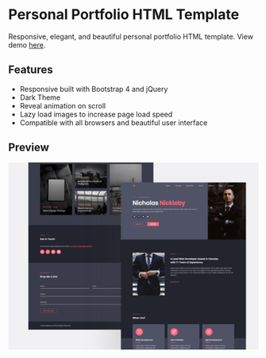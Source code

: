# Personal Portfolio HTML Template

Responsive, elegant, and beautiful personal portfolio HTML template. View demo [here](https://dcysetiawan.github.io/nic-personal-portfolio).

## Features

- Responsive built with Bootstrap 4 and jQuery
- Dark Theme
- Reveal animation on scroll
- Lazy load images to increase page load speed
- Compatible with all browsers and beautiful user interface

## Preview

![preview](/preview.png)
